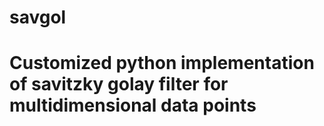 # savgol
# Customized python implementation of savitzky golay filter for multidimensional data points
